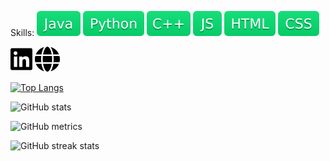 
Skills:  ![Java](icons/lang/Java.svg)  ![Python](icons/lang/Python.svg)  ![C++](icons/lang/CPP.svg)  ![JS](icons/lang/JS.svg)  ![HTML](icons/lang/HTML.svg)  ![CSS](icons/lang/CSS.svg)

[<img src='icons/org/linkedin.svg' alt='linkedin' height='40px'>](https://www.linkedin.com/in/prateek-ganguli/)  [<img src='icons/org/globe.svg' alt='website' height='40px'>](pganguli.github.io)

[![Top Langs](https://github-readme-stats.vercel.app/api/top-langs/?username=pganguli&bg_color=0C0C91&text_color=05E273&title_color=05E273&border_color=05E273)](https://github.com/pganguli/github-readme-stats)

![GitHub stats](https://github-readme-stats.vercel.app/api?username=pganguli&show_icons=true&bg_color=0C0C91&text_color=05E273&title_color=05E273&border_color=05E273)

![GitHub metrics](https://metrics.lecoq.io/pganguli)

![GitHub streak stats](https://github-readme-streak-stats.herokuapp.com/?user=pganguli&theme=dark&&date_format=M%20j%5B%2C%20Y%5D&background=0C0C91&border=198754&ring=198754&fire=198754&currStreakLabel=198754)
